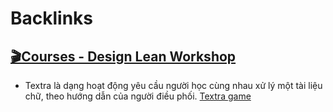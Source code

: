 
# Backlinks
## [🎬Courses - Design Lean Workshop](<🎬Courses - Design Lean Workshop.md>)
- Textra là dạng hoạt động yêu cầu người học cùng nhau xử lý một tài liệu chữ, theo hướng dẫn của người điều phối. [Textra game](<Textra game.md>)

